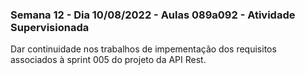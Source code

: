 ### Semana 12 - Dia 10/08/2022 - Aulas 089a092 - Atividade Supervisionada

Dar continuidade nos trabalhos de impementação dos requisitos associados à sprint 005 do projeto da API Rest.
